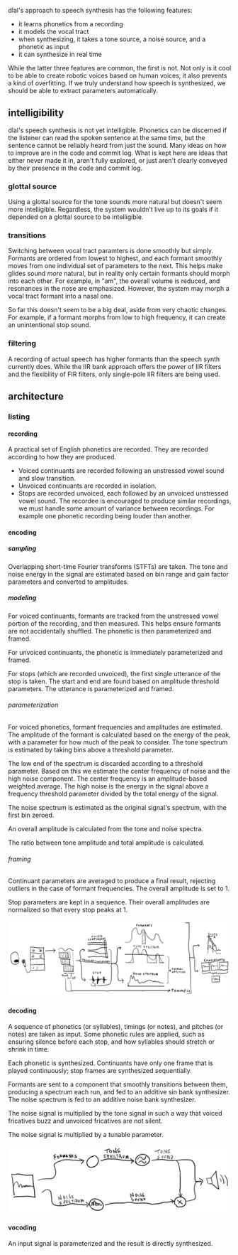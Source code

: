 dlal's approach to speech synthesis has the following features:
- it learns phonetics from a recording
- it models the vocal tract
- when synthesizing, it takes a tone source, a noise source, and a phonetic as input
- it can synthesize in real time

While the latter three features are common, the first is not. Not only is it cool to be able to create robotic voices based on human voices, it also prevents a kind of overfitting. If we truly understand how speech is synthesized, we should be able to extract parameters automatically.

## intelligibility
dlal's speech synthesis is not yet intelligible. Phonetics can be discerned if the listener can read the spoken sentence at the same time, but the sentence cannot be reliably heard from just the sound. Many ideas on how to improve are in the code and commit log. What is kept here are ideas that either never made it in, aren't fully explored, or just aren't clearly conveyed by their presence in the code and commit log.

### glottal source
Using a glottal source for the tone sounds more natural but doesn't seem more intelligible. Regardless, the system wouldn't live up to its goals if it depended on a glottal source to be intelligible.

### transitions
Switching between vocal tract paramters is done smoothly but simply. Formants are ordered from lowest to highest, and each formant smoothly moves from one individual set of parameters to the next. This helps make glides sound _more_ natural, but in reality only certain formants should morph into each other. For example, in "am", the overall volume is reduced, and resonances in the nose are emphasized. However, the system may morph a vocal tract formant into a nasal one.

So far this doesn't seem to be a big deal, aside from very chaotic changes. For example, if a formant morphs from low to high frequency, it can create an unintentional stop sound.

### filtering
A recording of actual speech has higher formants than the speech synth currently does. While the IIR bank approach offers the power of IIR filters and the flexibility of FIR filters, only single-pole IIR filters are being used.

## architecture
### listing
#### recording
A practical set of English phonetics are recorded. They are recorded according to how they are produced.
- Voiced continuants are recorded following an unstressed vowel sound and slow transition.
- Unvoiced continuants are recorded in isolation.
- Stops are recorded unvoiced, each followed by an unvoiced unstressed vowel sound.
The recordee is encouraged to produce similar recordings, we must handle some amount of variance between recordings. For example one phonetic recording being louder than another.

#### encoding
##### sampling
Overlapping short-time Fourier transforms (STFTs) are taken. The tone and noise energy in the signal are estimated based on bin range and gain factor parameters and converted to amplitudes.

##### modeling
For voiced continuants, formants are tracked from the unstressed vowel portion of the recording, and then measured. This helps ensure formants are not accidentally shuffled. The phonetic is then parameterized and framed.

For unvoiced continuants, the phonetic is immediately parameterized and framed.

For stops (which are recorded unvoiced), the first single utterance of the stop is taken. The start and end are found based on amplitude threshold parameters. The utterance is parameterized and framed.

###### parameterization
For voiced phonetics, formant frequencies and amplitudes are estimated. The amplitude of the formant is calculated based on the energy of the peak, with a parameter for how much of the peak to consider. The tone spectrum is estimated by taking bins above a threshold parameter.

The low end of the spectrum is discarded according to a threshold parameter. Based on this we estimate the center frequency of noise and the high noise component. The center frequency is an amplitude-based weighted average. The high noise is the energy in the signal above a frequency threshold parameter divided by the total energy of the signal.

The noise spectrum is estimated as the original signal's spectrum, with the first bin zeroed.

An overall amplitude is calculated from the tone and noise spectra.

The ratio between tone amplitude and total amplitude is calculated.

###### framing
Continuant parameters are averaged to produce a final result, rejecting outliers in the case of formant frequencies. The overall amplitude is set to 1.

Stop parameters are kept in a sequence. Their overall amplitudes are normalized so that every stop peaks at 1.

![record & encode](speech-record-encode.jpg)

#### decoding
A sequence of phonetics (or syllables), timings (or notes), and pitches (or notes) are taken as input. Some phonetic rules are applied, such as ensuring silence before each stop, and how syllables should stretch or shrink in time.

Each phonetic is synthesized. Continuants have only one frame that is played continuously; stop frames are synthesized sequentially.

Formants are sent to a component that smoothly transitions between them, producing a spectrum each run, and fed to an additive sin bank synthesizer. The noise spectrum is fed to an additive noise bank synthesizer.

The noise signal is multiplied by the tone signal in such a way that voiced fricatives buzz and unvoiced fricatives are not silent.

The noise signal is multiplied by a tunable parameter.

![record & encode](speech-decode.jpg)

#### vocoding
An input signal is parameterized and the result is directly synthesized.
